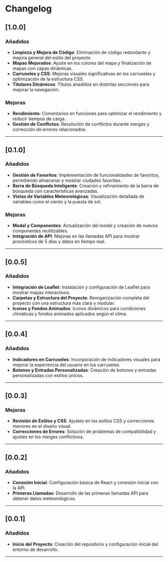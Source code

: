 # Changelog

## [1.0.0]

### Añadidos

- **Limpieza y Mejora de Código**: Eliminación de código redundante y mejora general del estilo del proyecto.
- **Mapas Mejorados**: Ajuste en los colores del mapa y finalización de mapas con capas dinámicas.
- **Carruseles y CSS**: Mejoras visuales significativas en los carruseles y optimización de la estructura CSS.
- **Titulares Dinámicos**: Títulos añadidos en distintas secciones para mejorar la navegación.

### Mejoras

- **Rendimiento**: Comentarios en funciones para optimizar el rendimiento y reducir tiempos de carga.
- **Gestión de Conflictos**: Resolución de conflictos durante merges y corrección de errores relacionados.

---

## [0.1.0]

### Añadidos

- **Gestión de Favoritos**: Implementación de funcionalidades de favoritos, permitiendo almacenar y mostrar ciudades favoritas.
- **Barra de Búsqueda Inteligente**: Creación y refinamiento de la barra de búsqueda con características avanzadas.
- **Vistas de Variables Meteorológicas**: Visualización detallada de variables como el viento y la puesta de sol.

### Mejoras

- **Modal y Componentes**: Actualización del modal y creación de nuevos componentes reutilizables.
- **Integración de API**: Mejoras en las llamadas API para mostrar pronósticos de 5 días y datos en tiempo real.

---

## [0.0.5]

### Añadidos

- **Integración de Leaflet**: Instalación y configuración de Leaflet para mostrar mapas interactivos.
- **Carpetas y Estructura del Proyecto**: Reorganización completa del proyecto con una estructura más clara y modular.
- **Iconos y Fondos Animados**: Iconos dinámicos para condiciones climáticas y fondos animados aplicados según el clima.

---

## [0.0.4]

### Añadidos

- **Indicadores en Carruseles**: Incorporación de indicadores visuales para mejorar la experiencia del usuario en los carruseles.
- **Botones y Entradas Personalizadas**: Creación de botones y entradas personalizadas con estilos únicos.

---

## [0.0.3]

### Mejoras

- **Revisión de Estilos y CSS**: Ajustes en los estilos CSS y correcciones menores en el diseño visual.
- **Correcciones de Errores**: Solución de problemas de compatibilidad y ajustes en los merges conflictivos.

---

## [0.0.2]

### Añadidos

- **Conexión Inicial**: Configuración básica de React y conexión inicial con la API.
- **Primeras Llamadas**: Desarrollo de las primeras llamadas API para obtener datos meteorológicos.

---

## [0.0.1]

### Añadidos

- **Inicio del Proyecto**: Creación del repositorio y configuración inicial del entorno de desarrollo.

---

